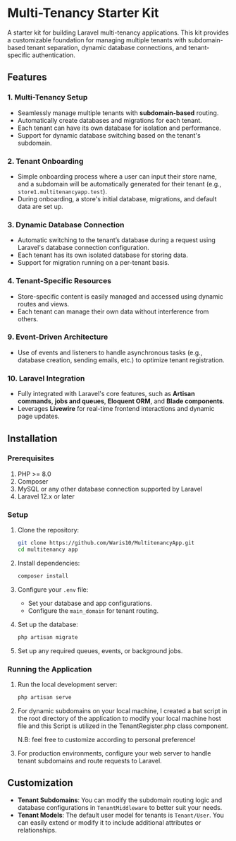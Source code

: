 # Multi-Tenancy Starter Kit

A starter kit for building Laravel multi-tenancy applications. This kit provides a customizable foundation for managing multiple tenants with subdomain-based tenant separation, dynamic database connections, and tenant-specific authentication.

## Features

### 1. **Multi-Tenancy Setup**

-   Seamlessly manage multiple tenants with **subdomain-based** routing.
-   Automatically create databases and migrations for each tenant.
-   Each tenant can have its own database for isolation and performance.
-   Support for dynamic database switching based on the tenant's subdomain.

### 2. **Tenant Onboarding**

-   Simple onboarding process where a user can input their store name, and a subdomain will be automatically generated for their tenant (e.g., `store1.multitenancyapp.test`).
-   During onboarding, a store's initial database, migrations, and default data are set up.

### 3. **Dynamic Database Connection**

-   Automatic switching to the tenant’s database during a request using Laravel's database connection configuration.
-   Each tenant has its own isolated database for storing data.
-   Support for migration running on a per-tenant basis.

### 4. **Tenant-Specific Resources**

-   Store-specific content is easily managed and accessed using dynamic routes and views.
-   Each tenant can manage their own data without interference from others.

### 9. **Event-Driven Architecture**

-   Use of events and listeners to handle asynchronous tasks (e.g., database creation, sending emails, etc.) to optimize tenant registration.

### 10. **Laravel Integration**

-   Fully integrated with Laravel's core features, such as **Artisan commands**, **jobs and queues**, **Eloquent ORM**, and **Blade components**.
-   Leverages **Livewire** for real-time frontend interactions and dynamic page updates.

## Installation

### Prerequisites

1. PHP >= 8.0
2. Composer
3. MySQL or any other database connection supported by Laravel
4. Laravel 12.x or later

### Setup

1. Clone the repository:

    ```bash
    git clone https://github.com/Waris10/MultitenancyApp.git
    cd multitenancy app
    ```

2. Install dependencies:

    ```bash
    composer install
    ```

3. Configure your `.env` file:

    - Set your database and app configurations.
    - Configure the `main_domain` for tenant routing.

4. Set up the database:

    ```bash
    php artisan migrate
    ```

5. Set up any required queues, events, or background jobs.

### Running the Application

1. Run the local development server:

    ```bash
    php artisan serve
    ```

2. For dynamic subdomains on your local machine, I created a bat script in the root directory of the application to modify your local machine host file and this Script is utilized in the TenantRegister.php class component.

    N.B: feel free to customize according to personal preference!

3. For production environments, configure your web server to handle tenant subdomains and route requests to Laravel.

## Customization

-   **Tenant Subdomains**: You can modify the subdomain routing logic and database configurations in `TenantMiddleware` to better suit your needs.
-   **Tenant Models**: The default user model for tenants is `Tenant/User`. You can easily extend or modify it to include additional attributes or relationships.
